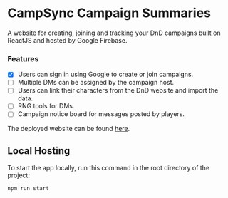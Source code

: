 # CampSync Campaign Summaries

A website for creating, joining and tracking your DnD campaigns built on ReactJS and hosted by Google Firebase. 

### Features
- [x] Users can sign in using Google to create or join campaigns. 
- [ ] Multiple DMs can be assigned by the campaign host. 
- [ ] Users can link their characters from the DnD website and import the data.
- [ ] RNG tools for DMs.
- [ ] Campaign notice board for messages posted by players.

The deployed website can be found [here](https://campsync-d1774.web.app/).

## Local Hosting
To start the app locally, run this command in the root directory of the project:
```
npm run start
```




